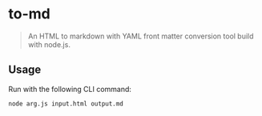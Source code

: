 # to-md

> An HTML to markdown with YAML front matter conversion tool build with node.js.

## Usage
Run with the following CLI command:
````
node arg.js input.html output.md
````